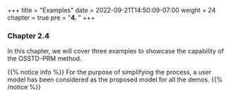 +++
title = "Examples"
date = 2022-09-21T14:50:09-07:00
weight = 24
chapter = true
pre = "<b>4. </b>"
+++

### Chapter 2.4

In this chapter, we will cover three examples to showcase the capability of the OSSTD-PRM method. 

{{% notice info %}}
For the purpose of simplifying the process, a user model has been considered as the proposed model for all the demos. 
{{% /notice %}}
 